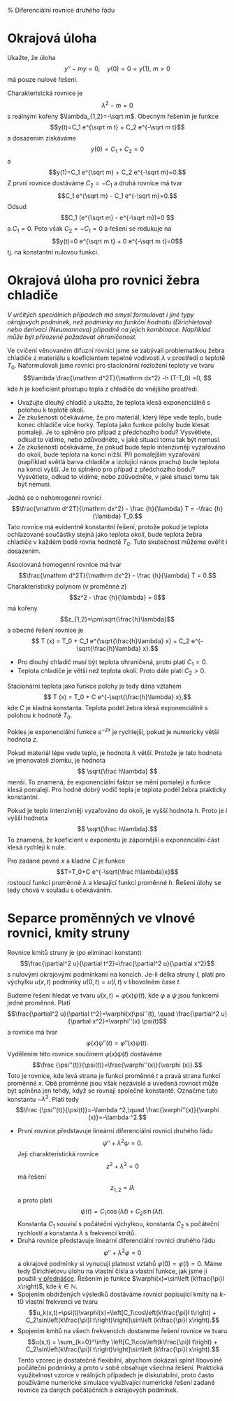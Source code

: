 % Diferenciální rovnice druhého řádu

<!--

https://youtu.be/a308Zs_6bq0

-->

# Okrajová úloha

Ukažte, že úloha
$$y''-my=0, \quad y(0)=0=y(1), \ m>0$$
má pouze nulové řešení.

<div class=reseni>

Charakteristcká rovnice je $$\lambda^2-m=0$$ s reálnými kořeny $\lambda_{1,2}=-\sqrt m$.
Obecným řešením je funkce 
$$y(t)=C_1 e^{\sqrt m t} + C_2 e^{-\sqrt m t}$$
a dosazením získáváme
$$y(0)=C_1  + C_2 =0$$
a
$$y(1)=C_1 e^{\sqrt m} + C_2 e^{-\sqrt m}=0.$$
Z první rovnice dostáváme $C_2=-C_1$ a druhá rovnice má tvar
$$C_1 e^{\sqrt m} - C_1 e^{-\sqrt m}=0.$$
Odsud
$$C_1 (e^{\sqrt m} - e^{-\sqrt m})=0 $$
a
$C_1=0$. Poto však $C_2=-C_1=0$ a řešení se redukuje na 
$$y(t)=0 e^{\sqrt m t} + 0 e^{-\sqrt m t}=0$$
tj. na konstantní nulovou funkci.
</div>

# Okrajová úloha pro rovnici žebra chladiče

*V určitých speciálních případech má smysl formulovat i jiné typy okrajových podmínek, než podmínky na funkční hodnotu (Dirichletova) nebo derivaci (Neumannova) případně na jejich kombinace. Například může být přirozené požadovat ohraničenost.*

Ve cvičení věnovaném difuzní rovnici jsme se zabývali problematikou žebra chladiče z materiálu s koeficientem tepelné vodivosti $\lambda$ v prostředí o teplotě $T_0$. Naformulovali jsme rovnici pro stacionární rozložení teploty ve tvaru $$\lambda \frac{\mathrm d^2T}{\mathrm dx^2} -h (T-T_0) =0,  $$ kde $h$ je koeficient přestupu tepla z chladiče do vnějšího prostředí. 

* Uvažujte dlouhý chladič a ukažte, že teplota klesá exponenciálně s polohou k teplotě okolí. 
* Ze zkušenosti očekáváme, že pro materiál, který lépe vede teplo, bude konec chladiče více horký. Teplota jako funkce polohy bude klesat pomaleji. Je to splněno pro případ z předchozího bodu? Vysvětlete, odkud to vidíme, nebo zdůvodněte, v jaké situaci tomu tak být nemusí. 
* Ze zkušenosti očekáváme, že pokud bude teplo intenzivněji vyzařováno do okolí, bude teplota na konci nižší. Při pomalejším vyzařování (například světlá barva chladiče a izolující nános prachu) bude teplota na konci vyšší. Je to splněno pro případ z předchozího bodu? Vysvětlete, odkud to vidíme, nebo zdůvodněte, v jaké situaci tomu tak být nemusí. 

<div class=reseni>

Jedná se o nehomogenní rovnici 
$$\frac{\mathrm d^2T}{\mathrm dx^2} - \frac {h}{\lambda} T = -\frac {h}{\lambda} T_0.$$ 
Tato rovnice má evidentně konstantní řešení, protože pokud je teplota ochlazované součástky stejná jako teplota okolí, bude teplota žebra chladiče v každém bodě rovna hodnotě $T_0$. Tuto skutečnost můžeme ověřit i dosazením. 

Asociovaná homogenní rovnice má tvar
$$\frac{\mathrm d^2T}{\mathrm dx^2} - \frac {h}{\lambda} T = 0.$$ 
Charakteristický polynom (v proměnné $z$)
$$z^2 - \frac {h}{\lambda}  = 0$$ 
má kořeny $$z_{1,2}=\pm\sqrt{\frac{h}\lambda}$$ a obecné řešení rovnice je
$$ T (x) = T_0 + C_1 e^{\sqrt{\frac{h}\lambda} x} + C_2 e^{-\sqrt{\frac{h}\lambda} x}.$$

* Pro dlouhý chladič musí být teplota ohraničená, proto platí $C_1=0.$ 
* Teplota chladiče je větší než teplota okolí. Proto dále platí $C_2>0$. 

Stacionární teplota jako funkce polohy je tedy dána vztahem $$ T (x) = T_0 + C e^{-\sqrt{\frac{h}\lambda} x},$$ kde $C$ je kladná konstanta. Teplota podél žebra klesá exponenciálně s polohou k hodnotě $T_0$.

Pokles je exponenciální funkce $e^{-z x}$ je rychlejší, pokud je numericky větší hodnota $z$. 

Pokud materiál lépe vede teplo, je hodnota $\lambda$ větší. Protože je tato hodnota ve jmenovateli zlomku, je hodnota $$ \sqrt{\frac h\lambda} $$ menší. To znamená, že exponenciální faktor se mění pomaleji a funkce klesá pomaleji. Pro hodně dobrý vodič tepla je teplota podél žebra prakticky konstantní. 

Pokud je teplo intenzivněji vyzařováno do okolí, je vyšší hodnota $h$. Proto je i vyšší hodnota $$ \sqrt{\frac h\lambda}.$$ To znamená, že koeficient v exponentu je zápornější a exponenciální část klesá rychleji k nule. 

Pro zadané pevné $x$ a kladné $C$ je funkce $$T=T_0+C e^{-\sqrt{\frac h\lambda}x}$$ rostoucí funkcí proměnné $\lambda$ a klesající funkcí proměnné $h$. Řešení úlohy se tedy chová v souladu s očekáváním.

</div>

# Separce proměnných ve vlnové rovnici, kmity struny

Rovnice kmitů struny je (po eliminaci konstant)
$$\frac{\partial^2 u}{\partial t^2}=\frac{\partial^2 u}{\partial x^2}$$
s nulovými okrajovými podmínkami na koncích. Je-li délka struny $l$, platí  pro
výchylku $u(x,t)$ podmínky $u(0,t)=u(l,t)$ v libovolném čase $t$.

Budeme řešení hledat ve tvaru $u(x,t)=\varphi(x)\psi(t)$, kde $\varphi$ a $\psi$ jsou funkcemi jedné proměnné.
Platí
$$\frac{\partial^2 u}{\partial t^2}=\varphi(x)\psi''(t), \quad \frac{\partial^2 u}{\partial x^2}=\varphi''(x) \psi(t)$$
a rovnice má tvar
$$\varphi(x)\psi''(t)=\varphi''(x)\psi (t).$$
Vydělením této rovnice součinem $\varphi(x)\psi(t)$ dostáváme
$$\frac {\psi''(t)}{\psi(t)}=\frac{\varphi''(x)}{\varphi (x)}.$$
Toto je rovnice, kde levá strana je funkcí proměnné $t$ a pravá strana funkcí proměnné $x$. Obě proměnné jsou však nezávislé a uvedená rovnost může být splněna jen tehdy, když se rovnají společné konstantě. Označme tuto konstantu $-\lambda^2$. Platí tedy
$$\frac {\psi''(t)}{\psi(t)}=-\lambda ^2,\quad \frac{\varphi''(x)}{\varphi (x)}=-\lambda ^2.$$

* První rovnice představuje lineární diferenciální rovnici druhého řádu $$\psi''+\lambda^2\psi=0.$$ Její charakteristická rovnice  $$z^2 +\lambda^2=0$$ má řešení $$z_{1,2}=i\lambda$$ a proto platí $$\psi(t)=C_1\cos(\lambda t) + C_2\sin(\lambda t).$$ Konstanta $C_1$ souvisí s počáteční výchylkou, konstanta $C_2$ s počáteční rychlostí  a konstanta $\lambda$ s frekvencí kmitů.
* Druhá rovnice představuje lineární diferenciální rovnici druhého řádu $$\varphi''+\lambda^2\varphi=0$$ a okrajové podmínky si  vynucují platnost vztahů $\varphi(0)=\varphi(l)=0$. Máme tedy Dirichletovu úlohu na vlastní čísla a vlastní funkce, jak jsme ji použili [v přednášce](http://user.mendelu.cz/marik/am/slidy/11/). Řešením je funkce $\varphi(x)=\sin\left (k\frac{\pi}l x\right)$, kde $k\in\mathbb N$.
* Spojením obdržených výsledků dostáváme rovnici popisující kmity na $k$-t0 vlastní frekvenci ve tvaru $$u_k(x,t)=\psi(t)\varphi(x)=\left[C_1\cos\left(k\frac{\pi}l t\right) + C_2\sin\left(k\frac{\pi}l t\right)\right]\sin\left (k\frac{\pi}l x\right).$$ 
* Spojením kmitů na všech frekvencích dostaneme řešení rovnice ve tvaru $$u(x,t) = \sum_{k=0}^\infty \left[C_1\cos\left(k\frac{\pi}l t\right) + C_2\sin\left(k\frac{\pi}l t\right)\right]\sin\left (k\frac{\pi}l x\right).$$ Tento vzorec je dostatečně flexibilní, abychom dokázali splnit libovolné počáteční podmínky a proto v sobě obsahuje všechna řešení. Praktická využitelnost vzorce v reálných případech je diskutabilní, proto často používáme numerické simulace využívající numerické řešení zadané rovnice za daných počátečních a okrajových podmínek. 


